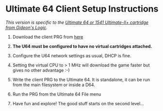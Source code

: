 # Ultimate 64 Client Setup Instructions 

*This version is specific to the [Ultimate 64 or 1541 Ultimate-II+ cartridge from Gideon's Logic](https://ultimate64.com/).* 

1. Download the client PRG from [here](https://bit.ly/33ePtce)

2. **The U64 must be configured to have no virtual cartridges attached.**  

3. Configure the U64 network settings as usual, DHCP is fine.

4. Setting the virtual CPU to > 1 MHz will download the game faster but gives no other advantage :-)

5. Write the client PRG to the Ultimate 64.  It is standalone, it can be run from the main filesystem or inside a D64.

6. Run the PRG from the Ultimate 64 File menu

7. Have fun and explore! The good stuff starts on the second level...

